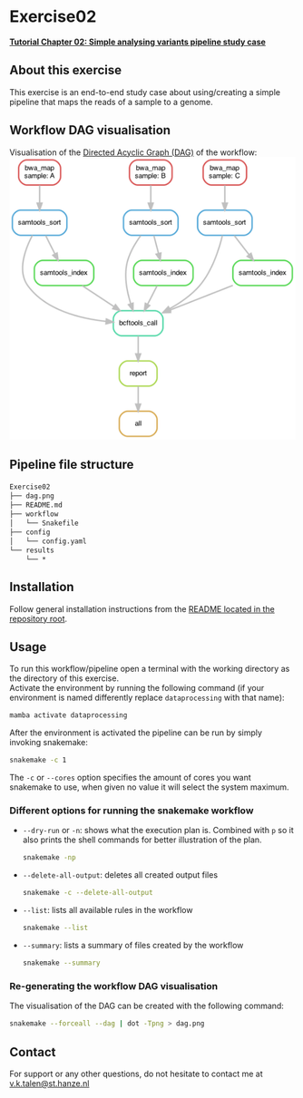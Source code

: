 # Exercise02
**[Tutorial Chapter 02: Simple analysing variants pipeline study case](https://fennaf.gitbook.io/bfvh4dsp1/02-simple-analysing-variants-pipeline-study-case/exercise)**


## About this exercise
This exercise is an end-to-end study case about using/creating a simple pipeline that maps the reads of a sample to a genome.


## Workflow DAG visualisation
Visualisation of the [Directed Acyclic Graph (DAG)](https://en.wikipedia.org/wiki/Directed_acyclic_graph) of the workflow:  
![Visualisation of the DAG of Exercise02](dag.png)


## Pipeline file structure
```
Exercise02
├── dag.png
├── README.md
├── workflow
│   └── Snakefile
├── config
│   └── config.yaml
└── results
    └── *
```


## Installation
Follow general installation instructions from the [README located in the repository root](https://github.com/Vincent-Talen/Dataprocessing-Snakemake-Assignments#installation).


## Usage
To run this workflow/pipeline open a terminal with the working directory as the directory of this exercise.  
Activate the environment by running the following command (if your environment is named differently replace `dataprocessing` with that name):
```bash
mamba activate dataprocessing
```
After the environment is activated the pipeline can be run by simply invoking snakemake:
```bash
snakemake -c 1
```
The `-c` or `--cores` option specifies the amount of cores you want snakemake to use, when given no value it will select the system maximum.

### Different options for running the snakemake workflow
* `--dry-run` or `-n`: shows what the execution plan is. Combined with `p` so it also prints the shell commands for better illustration of the plan.  
    ```bash
    snakemake -np
    ```
* `--delete-all-output`: deletes all created output files  
    ```bash
    snakemake -c --delete-all-output
    ```
* `--list`: lists all available rules in the workflow
    ```bash
    snakemake --list
    ```
* `--summary`: lists a summary of files created by the workflow
    ```bash
    snakemake --summary
    ```

### Re-generating the workflow DAG visualisation
The visualisation of the DAG can be created with the following command:
```bash
snakemake --forceall --dag | dot -Tpng > dag.png
```


## Contact
For support or any other questions, do not hesitate to contact me at v.k.talen@st.hanze.nl
